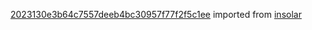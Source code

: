 [2023130e3b64c7557deeb4bc30957f77f2f5c1ee](https://github.com/insolar/insolar/commit/2023130e3b64c7557deeb4bc30957f77f2f5c1ee) imported from [insolar](https://github.com/insolar/insolar)
